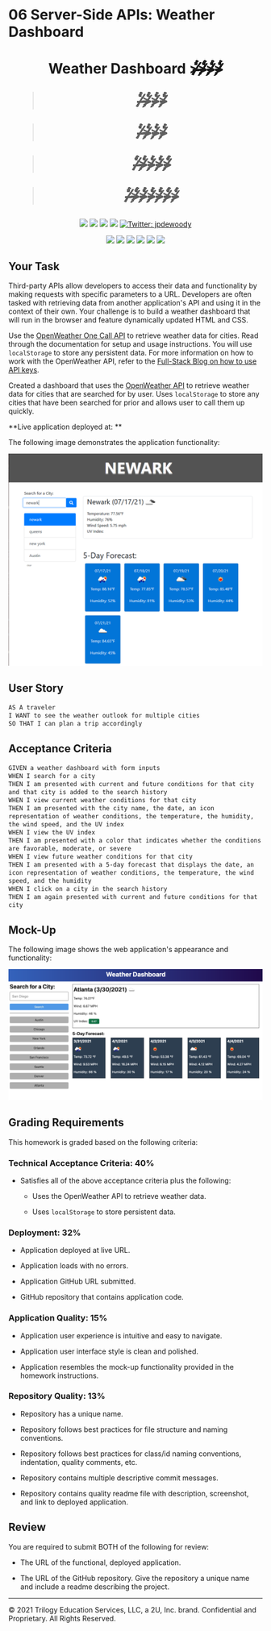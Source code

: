 # 06 Server-Side APIs: Weather Dashboard

<h1 align="center">Weather Dashboard 
>๎̷๎̶๎̸๎̶๎̴๎̸๎̵๎̴๎̶๎̵๎̷๎̵๎̵๎̷๎̸๎̶๎̶๎̸๎̶๎̸๎̸๎̴๎̴๎̶๎̶๎̴๎̷๎̸๎̶๎̶๎̸๎̶๎̴๎̸๎̵๎̴๎̶๎̵๎̷๎̵๎̵๎̷๎̸๎̶๎̶๎̸๎̶๎̸๎̸๎̴๎̴๎̶๎̶๎̷๎̶๎̸๎̶๎̴๎̸๎̵๎̴๎̶๎̵๎̷๎̵๎̵๎̷๎̸๎̶๎̶๎̸๎̶๎̸๎̸๎̴๎̴๎̶๎̶๎̴๎>๎̷๎̶๎̸๎̶๎̴๎̸๎̵๎̴๎̶๎̵๎̷๎̵๎̵๎̷๎̸๎̶๎̶๎̸๎̶๎̸๎̸๎̴๎̴๎̶๎̶๎̴๎̷๎̸๎̶๎̶๎̸๎̶๎̴๎̸๎̵๎̴๎̶๎̵๎̷๎̵๎̵๎̷๎̸๎̶๎̶๎̸๎̶๎̸๎̸๎̴๎̴๎̶๎̶๎̷๎̶๎̸๎̶๎̴๎̸๎̵๎̴๎̶๎̵๎̷๎̵๎̵๎̷๎̸๎̶๎̶๎̸๎̶๎̸๎̸๎̴๎̴๎̶๎̶๎̴๎>๎̷๎̶๎̸๎̶๎̴๎̸๎̵๎̴๎̶๎̵๎̷๎̵๎̵๎̷๎̸๎̶๎̶๎̸๎̶๎̸๎̸๎̴๎̴๎̶๎̶๎̴๎̷๎̸๎̶๎̶๎̸๎̶๎̴๎̸๎̵๎̴๎̶๎̵๎̷๎̵๎̵๎̷๎̸๎̶๎̶๎̸๎̶๎̸๎̸๎̴๎̴๎̶๎̶๎̷๎̶๎̸๎̶๎̴๎̸๎̵๎̴๎̶๎̵๎̷๎̵๎̵๎̷๎̸๎̶๎̶๎̸๎̶๎̸๎̸๎̴๎̴๎̶๎̶๎̴๎>๎̷๎̶๎̸๎̶๎̴๎̸๎̵๎̴๎̶๎̵๎̷๎̵๎̵๎̷๎̸๎̶๎̶๎̸๎̶๎̸๎̸๎̴๎̴๎̶๎̶๎̴๎̷๎̸๎̶๎̶๎̸๎̶๎̴๎̸๎̵๎̴๎̶๎̵๎̷๎̵๎̵๎̷๎̸๎̶๎̶๎̸๎̶๎̸๎̸๎̴๎̴๎̶๎̶๎̷๎̶๎̸๎̶๎̴๎̸๎̵๎̴๎̶๎̵๎̷๎̵๎̵๎̷๎̸๎̶๎̶๎̸๎̶๎̸๎̸๎̴๎̴๎̶๎̶๎̴๎


>๎̷๎̶๎̸๎̶๎̴๎̸๎̵๎̴๎̶๎̵๎̷๎̵๎̵๎̷๎̸๎̶๎̶๎̸๎̶๎̸๎̸๎̴๎̴๎̶๎̶๎̴๎̷๎̸๎̶๎̶๎̸๎̶๎̴๎̸๎̵๎̴๎̶๎̵๎̷๎̵๎̵๎̷๎̸๎̶๎̶๎̸๎̶๎̸๎̸๎̴๎̴๎̶๎̶๎̷๎̶๎̸๎̶๎̴๎̸๎̵๎̴๎̶๎̵๎̷๎̵๎̵๎̷๎̸๎̶๎̶๎̸๎̶๎̸๎̸๎̴๎̴๎̶๎̶๎̴๎>๎̷๎̶๎̸๎̶๎̴๎̸๎̵๎̴๎̶๎̵๎̷๎̵๎̵๎̷๎̸๎̶๎̶๎̸๎̶๎̸๎̸๎̴๎̴๎̶๎̶๎̴๎̷๎̸๎̶๎̶๎̸๎̶๎̴๎̸๎̵๎̴๎̶๎̵๎̷๎̵๎̵๎̷๎̸๎̶๎̶๎̸๎̶๎̸๎̸๎̴๎̴๎̶๎̶๎̷๎̶๎̸๎̶๎̴๎̸๎̵๎̴๎̶๎̵๎̷๎̵๎̵๎̷๎̸๎̶๎̶๎̸๎̶๎̸๎̸๎̴๎̴๎̶๎̶๎̴๎>๎̷๎̶๎̸๎̶๎̴๎̸๎̵๎̴๎̶๎̵๎̷๎̵๎̵๎̷๎̸๎̶๎̶๎̸๎̶๎̸๎̸๎̴๎̴๎̶๎̶๎̴๎̷๎̸๎̶๎̶๎̸๎̶๎̴๎̸๎̵๎̴๎̶๎̵๎̷๎̵๎̵๎̷๎̸๎̶๎̶๎̸๎̶๎̸๎̸๎̴๎̴๎̶๎̶๎̷๎̶๎̸๎̶๎̴๎̸๎̵๎̴๎̶๎̵๎̷๎̵๎̵๎̷๎̸๎̶๎̶๎̸๎̶๎̸๎̸๎̴๎̴๎̶๎̶๎̴๎>๎̷๎̶๎̸๎̶๎̴๎̸๎̵๎̴๎̶๎̵๎̷๎̵๎̵๎̷๎̸๎̶๎̶๎̸๎̶๎̸๎̸๎̴๎̴๎̶๎̶๎̴๎̷๎̸๎̶๎̶๎̸๎̶๎̴๎̸๎̵๎̴๎̶๎̵๎̷๎̵๎̵๎̷๎̸๎̶๎̶๎̸๎̶๎̸๎̸๎̴๎̴๎̶๎̶๎̷๎̶๎̸๎̶๎̴๎̸๎̵๎̴๎̶๎̵๎̷๎̵๎̵๎̷๎̸๎̶๎̶๎̸๎̶๎̸๎̸๎̴๎̴๎̶๎̶๎̴๎


>๎̷๎̶๎̸๎̶๎̴๎̸๎̵๎̴๎̶๎̵๎̷๎̵๎̵๎̷๎̸๎̶๎̶๎̸๎̶๎̸๎̸๎̴๎̴๎̶๎̶๎̴๎̷๎̸๎̶๎̶๎̸๎̶๎̴๎̸๎̵๎̴๎̶๎̵๎̷๎̵๎̵๎̷๎̸๎̶๎̶๎̸๎̶๎̸๎̸๎̴๎̴๎̶๎̶๎̷๎̶๎̸๎̶๎̴๎̸๎̵๎̴๎̶๎̵๎̷๎̵๎̵๎̷๎̸๎̶๎̶๎̸๎̶๎̸๎̸๎̴๎̴๎̶๎̶๎̴๎>๎̷๎̶๎̸๎̶๎̴๎̸๎̵๎̴๎̶๎̵๎̷๎̵๎̵๎̷๎̸๎̶๎̶๎̸๎̶๎̸๎̸๎̴๎̴๎̶๎̶๎̴๎̷๎̸๎̶๎̶๎̸๎̶๎̴๎̸๎̵๎̴๎̶๎̵๎̷๎̵๎̵๎̷๎̸๎̶๎̶๎̸๎̶๎̸๎̸๎̴๎̴๎̶๎̶๎̷๎̶๎̸๎̶๎̴๎̸๎̵๎̴๎̶๎̵๎̷๎̵๎̵๎̷๎̸๎̶๎̶๎̸๎̶๎̸๎̸๎̴๎̴๎̶๎̶๎̴๎>๎̷๎̶๎̸๎̶๎̴๎̸๎̵๎̴๎̶๎̵๎̷๎̵๎̵๎̷๎̸๎̶๎̶๎̸๎̶๎̸๎̸๎̴๎̴๎̶๎̶๎̴๎̷๎̸๎̶๎̶๎̸๎̶๎̴๎̸๎̵๎̴๎̶๎̵๎̷๎̵๎̵๎̷๎̸๎̶๎̶๎̸๎̶๎̸๎̸๎̴๎̴๎̶๎̶๎̷๎̶๎̸๎̶๎̴๎̸๎̵๎̴๎̶๎̵๎̷๎̵๎̵๎̷๎̸๎̶๎̶๎̸๎̶๎̸๎̸๎̴๎̴๎̶๎̶๎̴๎>๎̷๎̶๎̸๎̶๎̴๎̸๎̵๎̴๎̶๎̵๎̷๎̵๎̵๎̷๎̸๎̶๎̶๎̸๎̶๎̸๎̸๎̴๎̴๎̶๎̶๎̴๎̷๎̸๎̶๎̶๎̸๎̶๎̴๎̸๎̵๎̴๎̶๎̵๎̷๎̵๎̵๎̷๎̸๎̶๎̶๎̸๎̶๎̸๎̸๎̴๎̴๎̶๎̶๎̷๎̶๎̸๎̶๎̴๎̸๎̵๎̴๎̶๎̵๎̷๎̵๎̵๎̷๎̸๎̶๎̶๎̸๎̶๎̸๎̸๎̴๎̴๎̶๎̶๎̴๎


>๎̷๎̶๎̸๎̶๎̴๎̸๎̵๎̴๎̶๎̵๎̷๎̵๎̵๎̷๎̸๎̶๎̶๎̸๎̶๎̸๎̸๎̴๎̴๎̶๎̶๎̴๎̷๎̸๎̶๎̶๎̸๎̶๎̴๎̸๎̵๎̴๎̶๎̵๎̷๎̵๎̵๎̷๎̸๎̶๎̶๎̸๎̶๎̸๎̸๎̴๎̴๎̶๎̶๎̷๎̶๎̸๎̶๎̴๎̸๎̵๎̴๎̶๎̵๎̷๎̵๎̵๎̷๎̸๎̶๎̶๎̸๎̶๎̸๎̸๎̴๎̴๎̶๎̶๎̴๎>๎̷๎̶๎̸๎̶๎̴๎̸๎̵๎̴๎̶๎̵๎̷๎̵๎̵๎̷๎̸๎̶๎̶๎̸๎̶๎̸๎̸๎̴๎̴๎̶๎̶๎̴๎̷๎̸๎̶๎̶๎̸๎̶๎̴๎̸๎̵๎̴๎̶๎̵๎̷๎̵๎̵๎̷๎̸๎̶๎̶๎̸๎̶๎̸๎̸๎̴๎̴๎̶๎̶๎̷๎̶๎̸๎̶๎̴๎̸๎̵๎̴๎̶๎̵๎̷๎̵๎̵๎̷๎̸๎̶๎̶๎̸๎̶๎̸๎̸๎̴๎̴๎̶๎̶๎̴๎>๎̷๎̶๎̸๎̶๎̴๎̸๎̵๎̴๎̶๎̵๎̷๎̵๎̵๎̷๎̸๎̶๎̶๎̸๎̶๎̸๎̸๎̴๎̴๎̶๎̶๎̴๎̷๎̸๎̶๎̶๎̸๎̶๎̴๎̸๎̵๎̴๎̶๎̵๎̷๎̵๎̵๎̷๎̸๎̶๎̶๎̸๎̶๎̸๎̸๎̴๎̴๎̶๎̶๎̷๎̶๎̸๎̶๎̴๎̸๎̵๎̴๎̶๎̵๎̷๎̵๎̵๎̷๎̸๎̶๎̶๎̸๎̶๎̸๎̸๎̴๎̴๎̶๎̶๎̴๎>๎̷๎̶๎̸๎̶๎̴๎̸๎̵๎̴๎̶๎̵๎̷๎̵๎̵๎̷๎̸๎̶๎̶๎̸๎̶๎̸๎̸๎̴๎̴๎̶๎̶๎̴๎̷๎̸๎̶๎̶๎̸๎̶๎̴๎̸๎̵๎̴๎̶๎̵๎̷๎̵๎̵๎̷๎̸๎̶๎̶๎̸๎̶๎̸๎̸๎̴๎̴๎̶๎̶๎̷๎̶๎̸๎̶๎̴๎̸๎̵๎̴๎̶๎̵๎̷๎̵๎̵๎̷๎̸๎̶๎̶๎̸๎̶๎̸๎̸๎̴๎̴๎̶๎̶๎̴๎>๎̷๎̶๎̸๎̶๎̴๎̸๎̵๎̴๎̶๎̵๎̷๎̵๎̵๎̷๎̸๎̶๎̶๎̸๎̶๎̸๎̸๎̴๎̴๎̶๎̶๎̴๎̷๎̸๎̶๎̶๎̸๎̶๎̴๎̸๎̵๎̴๎̶๎̵๎̷๎̵๎̵๎̷๎̸๎̶๎̶๎̸๎̶๎̸๎̸๎̴๎̴๎̶๎̶๎̷๎̶๎̸๎̶๎̴๎̸๎̵๎̴๎̶๎̵๎̷๎̵๎̵๎̷๎̸๎̶๎̶๎̸๎̶๎̸๎̸๎̴๎̴๎̶๎̶๎̴๎


>๎̷๎̶๎̸๎̶๎̴๎̸๎̵๎̴๎̶๎̵๎̷๎̵๎̵๎̷๎̸๎̶๎̶๎̸๎̶๎̸๎̸๎̴๎̴๎̶๎̶๎̴๎̷๎̸๎̶๎̶๎̸๎̶๎̴๎̸๎̵๎̴๎̶๎̵๎̷๎̵๎̵๎̷๎̸๎̶๎̶๎̸๎̶๎̸๎̸๎̴๎̴๎̶๎̶๎̷๎̶๎̸๎̶๎̴๎̸๎̵๎̴๎̶๎̵๎̷๎̵๎̵๎̷๎̸๎̶๎̶๎̸๎̶๎̸๎̸๎̴๎̴๎̶๎̶๎̴๎>๎̷๎̶๎̸๎̶๎̴๎̸๎̵๎̴๎̶๎̵๎̷๎̵๎̵๎̷๎̸๎̶๎̶๎̸๎̶๎̸๎̸๎̴๎̴๎̶๎̶๎̴๎̷๎̸๎̶๎̶๎̸๎̶๎̴๎̸๎̵๎̴๎̶๎̵๎̷๎̵๎̵๎̷๎̸๎̶๎̶๎̸๎̶๎̸๎̸๎̴๎̴๎̶๎̶๎̷๎̶๎̸๎̶๎̴๎̸๎̵๎̴๎̶๎̵๎̷๎̵๎̵๎̷๎̸๎̶๎̶๎̸๎̶๎̸๎̸๎̴๎̴๎̶๎̶๎̴๎>๎̷๎̶๎̸๎̶๎̴๎̸๎̵๎̴๎̶๎̵๎̷๎̵๎̵๎̷๎̸๎̶๎̶๎̸๎̶๎̸๎̸๎̴๎̴๎̶๎̶๎̴๎̷๎̸๎̶๎̶๎̸๎̶๎̴๎̸๎̵๎̴๎̶๎̵๎̷๎̵๎̵๎̷๎̸๎̶๎̶๎̸๎̶๎̸๎̸๎̴๎̴๎̶๎̶๎̷๎̶๎̸๎̶๎̴๎̸๎̵๎̴๎̶๎̵๎̷๎̵๎̵๎̷๎̸๎̶๎̶๎̸๎̶๎̸๎̸๎̴๎̴๎̶๎̶๎̴๎>๎̷๎̶๎̸๎̶๎̴๎̸๎̵๎̴๎̶๎̵๎̷๎̵๎̵๎̷๎̸๎̶๎̶๎̸๎̶๎̸๎̸๎̴๎̴๎̶๎̶๎̴๎̷๎̸๎̶๎̶๎̸๎̶๎̴๎̸๎̵๎̴๎̶๎̵๎̷๎̵๎̵๎̷๎̸๎̶๎̶๎̸๎̶๎̸๎̸๎̴๎̴๎̶๎̶๎̷๎̶๎̸๎̶๎̴๎̸๎̵๎̴๎̶๎̵๎̷๎̵๎̵๎̷๎̸๎̶๎̶๎̸๎̶๎̸๎̸๎̴๎̴๎̶๎̶๎̴๎>๎̷๎̶๎̸๎̶๎̴๎̸๎̵๎̴๎̶๎̵๎̷๎̵๎̵๎̷๎̸๎̶๎̶๎̸๎̶๎̸๎̸๎̴๎̴๎̶๎̶๎̴๎̷๎̸๎̶๎̶๎̸๎̶๎̴๎̸๎̵๎̴๎̶๎̵๎̷๎̵๎̵๎̷๎̸๎̶๎̶๎̸๎̶๎̸๎̸๎̴๎̴๎̶๎̶๎̷๎̶๎̸๎̶๎̴๎̸๎̵๎̴๎̶๎̵๎̷๎̵๎̵๎̷๎̸๎̶๎̶๎̸๎̶๎̸๎̸๎̴๎̴๎̶๎̶๎̴๎>๎̷๎̶๎̸๎̶๎̴๎̸๎̵๎̴๎̶๎̵๎̷๎̵๎̵๎̷๎̸๎̶๎̶๎̸๎̶๎̸๎̸๎̴๎̴๎̶๎̶๎̴๎̷๎̸๎̶๎̶๎̸๎̶๎̴๎̸๎̵๎̴๎̶๎̵๎̷๎̵๎̵๎̷๎̸๎̶๎̶๎̸๎̶๎̸๎̸๎̴๎̴๎̶๎̶๎̷๎̶๎̸๎̶๎̴๎̸๎̵๎̴๎̶๎̵๎̷๎̵๎̵๎̷๎̸๎̶๎̶๎̸๎̶๎̸๎̸๎̴๎̴๎̶๎̶๎̴๎>๎̷๎̶๎̸๎̶๎̴๎̸๎̵๎̴๎̶๎̵๎̷๎̵๎̵๎̷๎̸๎̶๎
</h1>

<p align="center">
    <img src="https://img.shields.io/github/repo-size/jpd61/README-generator" />
    <img src="https://img.shields.io/github/languages/top/jpd61/README-generator"  />
    <img src="https://img.shields.io/github/issues/jpd61/README-generator" />
    <img src="https://img.shields.io/github/last-commit/jpd61/README-generator" >
    <a href="https://twitter.com/jpdewoody">
        <img alt="Twitter: jpdewoody" src="https://img.shields.io/twitter/follow/jpdewoody.svg?style=social" target="_blank" />
    </a>
</p>

<p align="center">
    <img src="https://img.shields.io/badge/Javascript-yellow" />
    <img src="https://img.shields.io/badge/jQuery-blue"  />
    <img src="https://img.shields.io/badge/HTML5-orange" />
    <img src="https://img.shields.io/badge/Bootstrap-purple" >
    <img src="https://img.shields.io/badge/Moment.js-green" />
    <img src="https://img.shields.io/badge/OpenWeather%20API-orange" />
</p>

## Your Task

Third-party APIs allow developers to access their data and functionality by making requests with specific parameters to a URL. Developers are often tasked with retrieving data from another application's API and using it in the context of their own. Your challenge is to build a weather dashboard that will run in the browser and feature dynamically updated HTML and CSS.

Use the [OpenWeather One Call API](https://openweathermap.org/api/one-call-api) to retrieve weather data for cities. Read through the documentation for setup and usage instructions. You will use `localStorage` to store any persistent data. For more information on how to work with the OpenWeather API, refer to the [Full-Stack Blog on how to use API keys](https://coding-boot-camp.github.io/full-stack/apis/how-to-use-api-keys).



Created a dashboard that uses the [OpenWeather API](https://openweathermap.org/api) to retrieve weather data for cities that are searched for by user. Uses `localStorage` to store any cities that have been searched for prior and allows user to call them up quickly.  


**Live application deployed at: ** 

The following image demonstrates the application functionality:

<img src="./screenshot.PNG">  


## User Story

```
AS A traveler
I WANT to see the weather outlook for multiple cities
SO THAT I can plan a trip accordingly
```

## Acceptance Criteria

```
GIVEN a weather dashboard with form inputs
WHEN I search for a city
THEN I am presented with current and future conditions for that city and that city is added to the search history
WHEN I view current weather conditions for that city
THEN I am presented with the city name, the date, an icon representation of weather conditions, the temperature, the humidity, the wind speed, and the UV index
WHEN I view the UV index
THEN I am presented with a color that indicates whether the conditions are favorable, moderate, or severe
WHEN I view future weather conditions for that city
THEN I am presented with a 5-day forecast that displays the date, an icon representation of weather conditions, the temperature, the wind speed, and the humidity
WHEN I click on a city in the search history
THEN I am again presented with current and future conditions for that city
```

## Mock-Up

The following image shows the web application's appearance and functionality:

![The weather app includes a search option, a list of cities, and a five-day forecast and current weather conditions for Atlanta.](./Assets/06-server-side-apis-homework-demo.png)

## Grading Requirements

This homework is graded based on the following criteria: 

### Technical Acceptance Criteria: 40%

* Satisfies all of the above acceptance criteria plus the following:

    * Uses the OpenWeather API to retrieve weather data.

    * Uses `localStorage` to store persistent data.

### Deployment: 32%

* Application deployed at live URL.

* Application loads with no errors.

* Application GitHub URL submitted.

* GitHub repository that contains application code.

### Application Quality: 15%

* Application user experience is intuitive and easy to navigate.

* Application user interface style is clean and polished.

* Application resembles the mock-up functionality provided in the homework instructions.

### Repository Quality: 13%

* Repository has a unique name.

* Repository follows best practices for file structure and naming conventions.

* Repository follows best practices for class/id naming conventions, indentation, quality comments, etc.

* Repository contains multiple descriptive commit messages.

* Repository contains quality readme file with description, screenshot, and link to deployed application.

## Review

You are required to submit BOTH of the following for review:

* The URL of the functional, deployed application.

* The URL of the GitHub repository. Give the repository a unique name and include a readme describing the project.

- - -
© 2021 Trilogy Education Services, LLC, a 2U, Inc. brand. Confidential and Proprietary. All Rights Reserved.
